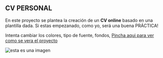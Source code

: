 ## CV PERSONAL
En este proyecto se plantea la creación de un **CV online** basado en una plantilla dada. 
Si estas empezanado, como yo, será una buena PRÁCTICA!


Intenta cambiar los colores, tipo de fuente, fondos, 
<a href="#" >Pincha aqui para ver como se vera el proyecto </a>

![esta es una imagen](https://miro.medium.com/max/724/1*ZIrFsOM49UJ7dlmATwkzIg.gif)

